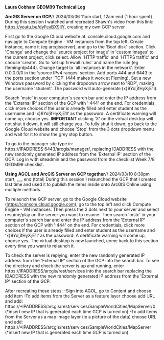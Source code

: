 **Laura Cobham GEOM99 Technical Log**

**ArcGIS Server on GCP**//
2024/03/06 11pm start, 12am end (1 hour spent)
During this session I watched and recreated Shawn's video from this link: https://youtu.be/dyFeyBX9jIY, creating my own GCP server

First go to the Google CLoud website at: console.cloud.google.com and naviagte to Compute Engine - VM instances from the top left.
Create Instance, name it (eg arcgisserver), and go to the 'Boot disk' section. Click 'Change' and change the 'source project for image' in 'custom images' to the current project, click select.
Allow 'HTTP traffic' and 'HTTPS traffic' and choose 'create'.
Go to 'set up firewall rules' and name the rule (eg flemingrdp444).
Change target to 'all instances in the network'.
Enter 0.0.0.0/0 in the 'source IPv4 ranges' section. Add ports 444 and 6443 to the ports section under 'TCP' (444 makes it work at Fleming).
Set a new Windows password by clicking the dropdown arrow next to 'RDP', making the username 'student'. The password will auto-generate (x}9Yo[ifHyX;E1l).

Search 'mstc' in your computer's search bar and enter the IP address from the 'External IP' section of the GCP with ':444' on the end.
For credentials, click more choices if the user is already filled and enter student as the username and 'x}9Yo[ifHyX;E1l' as the password.
A certificate warning will come up, choose yes.
**IMPORTANT** clicking 'X' on the virtual desktop will not shut it down, it will still charge you. To fully shut it down, go back to the Google Cloud website and choose 'Stop' from the 3 dots dropdown menu and wait for it to show the grey stop button.

To go to the manager site type in: https://IPADDRESS:6443/arcgis/manager/, replacing IDADDRESS with the new randomly generated IP address from the 'External IP' section of the GCP.
Log in with siteadmin and the password from the checklist Week 7/8 GEOM99 checklist.

**Using AGOL and ArcGIS Server on GCP together**//
2024/03/10 8:30pm start, ___ end (total)
During this session I relaunched the GCP that I created last time and used it to publish the items inside onto ArcGIS Online using multiple methods.

To relaunch the GCP server, go to the Google Cloud website (https://console.cloud.google.com), go to the top left and click Compute Engine - VM instances.
Then press the 3 dots next to your server and select resume/play on the server you want to resume.
Then search 'mstc' in your computer's search bar and enter the IP address from the 'External IP' section of the GCP with ':444' on the end.
For credentials, click more choices if the user is already filled and enter student as the username and 'x}9Yo[ifHyX;E1l' as the password.
A certificate warning will come up, choose yes.
The virtual desktop is now launched, come back to this section every time you want to relaunch it.

To check the server is replying, enter the new randomly generated IP address from the 'External IP' section of the GCP into the search bar. To see the directory and check the server is up and running, enter https://IPADDRESS/arcgis/rest/services into the search bar replacing the IDADDRESS with the new randomly generated IP address from the 'External IP' section of the GCP.

After recreating those steps:
-Sign into AGOL, go to Content and choose add item
-To add items from the Server as a feature layer choose add URL and add: https://*IPADDRESS/arcgis/rest/services/SampleWorldCities/MapServer/0 (*insert new IP that is generated each time GCP is turned on)
-To add items from the Server as a map image layer (ie a picture of the data) choose URL and add: https://*IPADDRESS/arcgis/rest/services/SampleWorldCities/MapServer (*insert new IP that is generated each time GCP is turned on)
